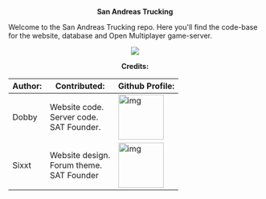 <p align="center">
  <b>San Andreas Trucking</b>
</p>

<p>Welcome to the San Andreas Trucking repo. Here you'll find the code-base for the website, database and Open Multiplayer game-server.</p>

<p align="center">
  <a href="https://discord.gg/483MFntDFH"><img src="https://discordapp.com/api/guilds/984097890626580510/widget.png?style=banner3"></a>
</p>
<p align="center"><b>Credits:</b></p>
<table align="center" style="width: 100%;">
<thead>
  <tr>
    <th>Author:</th>
    <th>Contributed:</th>
    <th>Github Profile:</th>
  </tr>
</thead>
<tbody>
  <tr>
    <td>Dobby</td>
    <td>
        Website code.<br>
        Server code.<br>
        SAT Founder.
    </td>
    <td><img src="https://avatars.githubusercontent.com/u/4951376?v=4" alt="img" width="90px"><a href="https://github.com/DobbysGamertag"></img></a></td>
  </tr>
  <tr>
    <td>Sixxt</td>
    <td>
        Website design.<br>
        Forum theme.<br>
        SAT Founder
    </td>
    <td><img src="https://avatars.githubusercontent.com/u/75453555?v=4" alt="img" width="90px"><a href="https://github.com/sixxt"></img></a></td>
  </tr>
</tbody>
</table>
